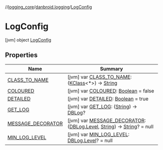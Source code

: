 //[logging_core](../../../index.md)/[danbroid.logging](../index.md)/[LogConfig](index.md)



# LogConfig  
 [jvm] object [LogConfig](index.md)   


## Properties  
  
|  Name |  Summary | 
|---|---|
| <a name="danbroid.logging/LogConfig/CLASS_TO_NAME/#/PointingToDeclaration/"></a>[CLASS_TO_NAME](-c-l-a-s-s_-t-o_-n-a-m-e.md)| <a name="danbroid.logging/LogConfig/CLASS_TO_NAME/#/PointingToDeclaration/"></a> [jvm] var [CLASS_TO_NAME](-c-l-a-s-s_-t-o_-n-a-m-e.md): ([KClass](https://kotlinlang.org/api/latest/jvm/stdlib/kotlin.reflect/-k-class/index.html)<*>) -> [String](https://kotlinlang.org/api/latest/jvm/stdlib/kotlin/-string/index.html)   <br>|
| <a name="danbroid.logging/LogConfig/COLOURED/#/PointingToDeclaration/"></a>[COLOURED](-c-o-l-o-u-r-e-d.md)| <a name="danbroid.logging/LogConfig/COLOURED/#/PointingToDeclaration/"></a> [jvm] var [COLOURED](-c-o-l-o-u-r-e-d.md): [Boolean](https://kotlinlang.org/api/latest/jvm/stdlib/kotlin/-boolean/index.html) = false   <br>|
| <a name="danbroid.logging/LogConfig/DETAILED/#/PointingToDeclaration/"></a>[DETAILED](-d-e-t-a-i-l-e-d.md)| <a name="danbroid.logging/LogConfig/DETAILED/#/PointingToDeclaration/"></a> [jvm] var [DETAILED](-d-e-t-a-i-l-e-d.md): [Boolean](https://kotlinlang.org/api/latest/jvm/stdlib/kotlin/-boolean/index.html) = true   <br>|
| <a name="danbroid.logging/LogConfig/GET_LOG/#/PointingToDeclaration/"></a>[GET_LOG](-g-e-t_-l-o-g.md)| <a name="danbroid.logging/LogConfig/GET_LOG/#/PointingToDeclaration/"></a> [jvm] var [GET_LOG](-g-e-t_-l-o-g.md): ([String](https://kotlinlang.org/api/latest/jvm/stdlib/kotlin/-string/index.html)) -> [DBLog](../-d-b-log/index.md)?   <br>|
| <a name="danbroid.logging/LogConfig/MESSAGE_DECORATOR/#/PointingToDeclaration/"></a>[MESSAGE_DECORATOR](-m-e-s-s-a-g-e_-d-e-c-o-r-a-t-o-r.md)| <a name="danbroid.logging/LogConfig/MESSAGE_DECORATOR/#/PointingToDeclaration/"></a> [jvm] var [MESSAGE_DECORATOR](-m-e-s-s-a-g-e_-d-e-c-o-r-a-t-o-r.md): ([DBLog.Level](../-d-b-log/-level/index.md), [String](https://kotlinlang.org/api/latest/jvm/stdlib/kotlin/-string/index.html)) -> [String](https://kotlinlang.org/api/latest/jvm/stdlib/kotlin/-string/index.html)? = null   <br>|
| <a name="danbroid.logging/LogConfig/MIN_LOG_LEVEL/#/PointingToDeclaration/"></a>[MIN_LOG_LEVEL](-m-i-n_-l-o-g_-l-e-v-e-l.md)| <a name="danbroid.logging/LogConfig/MIN_LOG_LEVEL/#/PointingToDeclaration/"></a> [jvm] var [MIN_LOG_LEVEL](-m-i-n_-l-o-g_-l-e-v-e-l.md): [DBLog.Level](../-d-b-log/-level/index.md)? = null   <br>|

